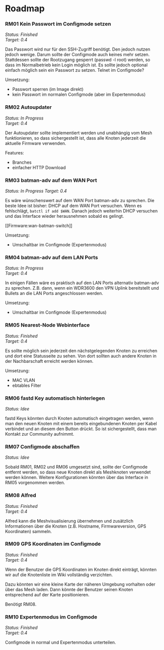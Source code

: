 # Roadmap

### RM01 Kein Passwort im Configmode setzen

*Status: Finished*  
*Target: 0.4*

Das Passwort wird nur für den SSH-Zugriff benötigt. Den jedoch nutzen jedoch wenige. Darum sollte der Configmode auch keines mehr setzen. Stattdessen sollte der Rootzugang gesperrt (passwd -l root) werden, so dass im Normalbetrieb kein Login möglich ist. Es sollte jedoch optional einfach möglich sein ein Passwort zu setzen. Telnet im Configmode?

Umsetzung:
- Passwort sperren (im Image direkt)
- kein Passwort im normalen Configmode (aber im Expertenmodus)

### RM02 Autoupdater

*Status: In Progress*  
*Target: 0.4*

Der Autoupdater sollte implementiert werden und unabhängig vom Mesh funktionieren, so dass sichergestellt ist, dass alle Knoten jederzeit die aktuelle Firmware verwenden.

Features:
- Branches
- einfacher HTTP Download

### RM03 batman-adv auf dem WAN Port

*Status: In Progress* 
*Target: 0.4*

Es wäre wünschenswert auf dem WAN Port batman-adv zu sprechen. Die beste Idee ist bisher: DHCP auf dem WAN Port versuchen. Wenn es fehlschlägt, `batctl if add $WAN`. Danach jedoch weiterhin DHCP versuchen und das Interface wieder herausnehmen sobald es gelingt.

[[Firmware:wan-batman-switch]]

Umsetzung:
- Umschaltbar im Configmode (Expertenmodus)

### RM04 batman-adv auf dem LAN Ports

*Status: In Progress*  
*Target: 0.4*

In einigen Fällen wäre es praktisch auf den LAN Ports alternativ batman-adv zu sprechen. Z.B. dann, wenn ein WDR3600 den VPN Uplink bereitstellt und Bullets an die LAN Ports angeschlossen werden.

Umsetzung:
- Umschaltbar im Configmode (Expertenmodus)

### RM05 Nearest-Node Webinterface

*Status: Finished*  
*Target: 0.4*

Es sollte möglich sein jederzeit den nächstgelegenden Knoten zu erreichen und dort eine Statusseite zu sehen. Von dort sollten auch andere Knoten in der Nachbarschaft erreicht werden können.

Umsetzung:
- MAC VLAN
- ebtables Filter

### RM06 fastd Key automatisch hinterlegen

*Status: Idee*

fastd Keys könnten durch Knoten automatisch eingetragen werden, wenn man den neuen Knoten mit einem bereits eingebundenen Knoten per Kabel verbindet und an diesem den Button drückt. So ist sichergestellt, dass man Kontakt zur Community aufnimmt.

### RM07 Configmode abschaffen

*Status: Idee*

Sobald RM01, RM02 und RM06 umgesetzt sind, sollte der Configmode entfernt werden, so dass neue Knoten direkt als Meshknoten verwendet werden können. Weitere Konfigurationen könnten über das Interface in RM05 vorgenommen werden.

### RM08 Alfred

*Status: Finished*  
*Target: 0.4*

Alfred kann die Meshvisualisierung übernehmen und zusätzlich Informationen über die Knoten (z.B. Hostname, Firmwareversion, GPS Koordinaten) sammeln.

### RM09 GPS Koordinaten im Configmode

*Status: Finished*  
*Target: 0.4*

Wenn der Benutzer die GPS Koordinaten im Knoten direkt einträgt, könnten wir auf die Knotenliste im Wiki vollständig verzichten. 

Dazu könnten wir eine kleine Karte der näheren Umgebung vorhalten oder über das Mesh laden. Dann könnte der Benutzer seinen Knoten entsprechend auf der Karte positionieren.

Benötigt RM08.

### RM10 Expertenmodus im Configmode

*Status: Finished*  
*Target: 0.4*

Configmode in normal und Expertenmodus unterteilen.